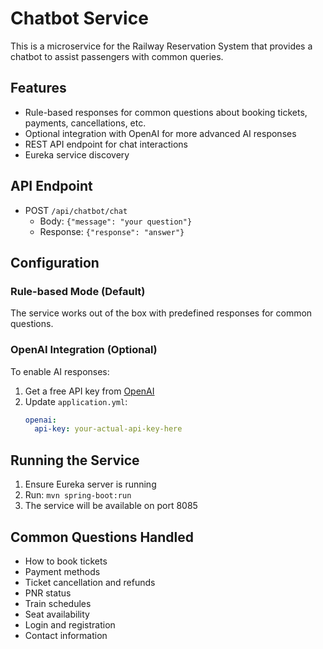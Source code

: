 # Chatbot Service

This is a microservice for the Railway Reservation System that provides a chatbot to assist passengers with common queries.

## Features

- Rule-based responses for common questions about booking tickets, payments, cancellations, etc.
- Optional integration with OpenAI for more advanced AI responses
- REST API endpoint for chat interactions
- Eureka service discovery

## API Endpoint

- POST `/api/chatbot/chat`
  - Body: `{"message": "your question"}`
  - Response: `{"response": "answer"}`

## Configuration

### Rule-based Mode (Default)
The service works out of the box with predefined responses for common questions.

### OpenAI Integration (Optional)
To enable AI responses:
1. Get a free API key from [OpenAI](https://platform.openai.com/)
2. Update `application.yml`:
   ```yaml
   openai:
     api-key: your-actual-api-key-here
   ```

## Running the Service

1. Ensure Eureka server is running
2. Run: `mvn spring-boot:run`
3. The service will be available on port 8085

## Common Questions Handled

- How to book tickets
- Payment methods
- Ticket cancellation and refunds
- PNR status
- Train schedules
- Seat availability
- Login and registration
- Contact information
